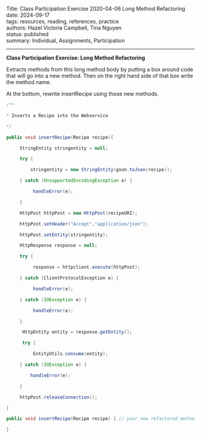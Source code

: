 Title: Class Participation Exercise 2020-04-06 Long Method Refactoring
date: 2024-09-17    
tags: resources, reading, references, practice  
authors: Hazel Victoria Campbell, Tina Nguyen  
status: published  
summary: Individual, Assignments, Participation  

----
**Class Participation Exercise: Long Method Refactoring**

Extracts methods from this long method body by putting a box around code that will go into a new method. Then on the right hand side of that box write the method name.

At the bottom, rewrite insertRecipe using those new methods.

```.java
/**

* Inserts a Recipe into the Webservice

*/

public void insertRecipe(Recipe recipe){

     StringEntity stringentity = null;

     try {

         stringentity = new StringEntity(gson.toJson(recipe));

     } catch (UnsupportedEncodingException e) {

          handleError(e);

     }

     HttpPost httpPost = new HttpPost(recipeURI);

     httpPost.setHeader("Accept","application/json");

     httpPost.setEntity(stringentity);

     HttpResponse response = null;

     try {

          response = httpclient.execute(httpPost);

     } catch (ClientProtocolException e) {

          handleError(e);

     } catch (IOException e) {

          handleError(e);

     }

      HttpEntity entity = response.getEntity();

      try {

          EntityUtils.consume(entity);

     } catch (IOException e) {

         handleError(e);

     }

     httpPost.releaseConnection();

}

public void insertRecipe(Recipe recipe) { // your new refactored method

}
```